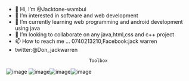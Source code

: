- 👋 Hi, I’m @Jacktone-wambui
- 👀 I’m interested in software and web development
- 🌱 I’m currently learning web programming and android development using java
- 💞️ I’m looking to collaborate on any java,html,css and c++ project
- 📫 How to reach me ... 0740213210,Facebook:jack warren
- twitter:@Don_jackwarren
<!---
Jacktone-wambui/Jacktone-wambui is a ✨ special ✨ repository because its `README.md` (this file) appears on your GitHub profile.
You can click the Preview link to take a look at your changes.
--->
                                   Toolbox
![image](https://user-images.githubusercontent.com/91588670/176033861-3644dd32-5293-43aa-89b9-e599f29032b1.png) ![image](https://user-images.githubusercontent.com/91588670/176034136-07cbf737-a77e-4582-a35c-9ec5a2f9f922.png)![image](https://user-images.githubusercontent.com/91588670/176034464-ab2ad0db-1a41-49bf-9a9d-a3b81d1a3feb.png)![image](https://user-images.githubusercontent.com/91588670/176034577-6a64b015-e769-40f7-ad1d-490068f1253b.png)

